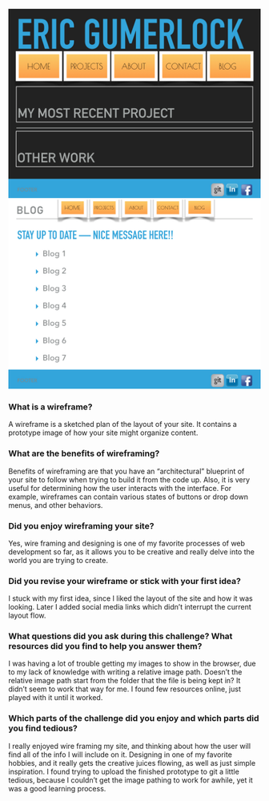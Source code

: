 ![](/imgs/siteindex.jpg)
![](/imgs/blogindex.jpg)

### What is a wireframe?
A wireframe is a sketched plan of the layout of your site.  It contains a prototype image of how your site might organize content.
### What are the benefits of wireframing?
Benefits of wireframing are that you have an “architectural” blueprint of your site to follow when trying to build it from the code up.  Also, it is very useful for determining how the user interacts with the interface.  For example, wireframes can contain various states of buttons or drop down menus, and other behaviors.
### Did you enjoy wireframing your site?
Yes, wire framing and designing is one of my favorite processes of web development so far, as it allows you to be creative and really delve into the world you are trying to create.
### Did you revise your wireframe or stick with your first idea?
I stuck with my first idea, since I liked the layout of the site and how it was looking.  Later I added social media links which didn’t interrupt the current layout flow.
### What questions did you ask during this challenge? What resources did you find to help you answer them?
I was having a lot of trouble getting my images to show in the browser, due to my lack of knowledge with writing a relative image path.  Doesn’t the relative image path start from the folder that the file is being kept in?  It didn’t seem to work that way for me.  I found few resources online, just played with it until it worked.
### Which parts of the challenge did you enjoy and which parts did you find tedious?
I really enjoyed wire framing my site, and thinking about how the user will find all of the info I will include on it.  Designing in one of my favorite hobbies, and it really gets the creative juices flowing, as well as just simple inspiration.  I found trying to upload the finished prototype to git a little tedious, because I couldn’t get the image pathing to work for awhile, yet it was a good learning process.
